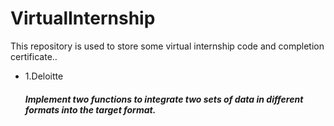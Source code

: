 # VirtualInternship

This repository is used to store some virtual internship code and completion certificate..

* 1.Deloitte
  ##### Implement two functions to integrate two sets of data in different formats into the target format.
